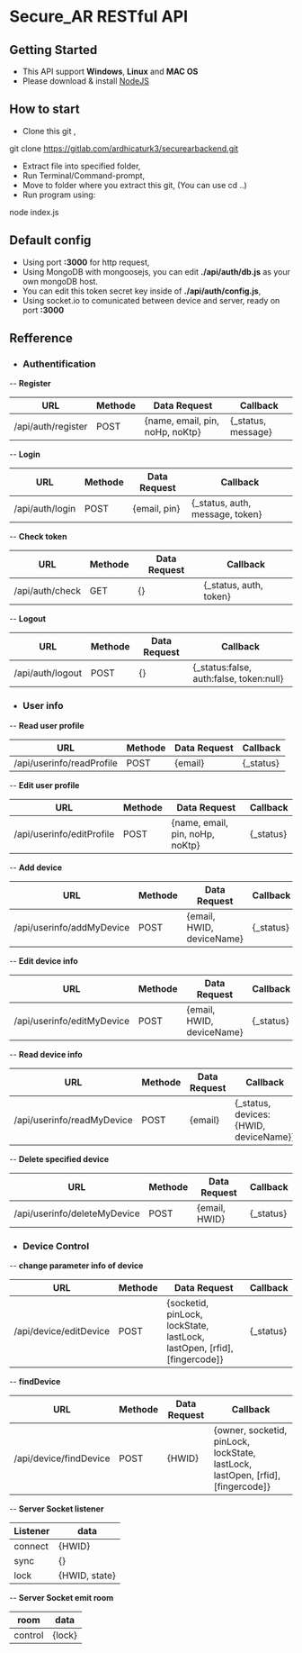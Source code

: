 # Secure_AR RESTful API

## Getting Started

- This API support **Windows**, **Linux** and **MAC OS**
- Please download & install [NodeJS](https://nodejs.org/en/download/)

## How to start

- Clone this git ,
>>>
git clone https://gitlab.com/ardhicaturk3/securearbackend.git
>>>
- Extract file into specified folder,
- Run Terminal/Command-prompt,
- Move to folder where you extract this git, (You can use cd ..)
- Run program using:
>>>
node index.js
>>>

## Default config

- Using port **:3000** for http request,
- Using MongoDB with mongoosejs, you can edit **./api/auth/db.js** as your own mongoDB host.
- You can edit this token secret key inside of **./api/auth/config.js**,
- Using socket.io to comunicated between device and server, ready on port **:3000**

## Refference

- ### Authentification

-- **Register**

| URL | Methode | Data Request | Callback |
| --- | --- | --- | --- |
| /api/auth/register | POST | {name, email, pin, noHp, noKtp} | {_status, message} |

-- **Login**

| URL | Methode | Data Request | Callback |
| ------ | ------ | ------ | ------ |
| /api/auth/login | POST | {email, pin} | {_status, auth, message, token} |

-- **Check token**

| URL | Methode | Data Request | Callback |
| ------ | ------ | ------ | ------ |
| /api/auth/check | GET | {} | {_status, auth, token} |

-- **Logout**

| URL | Methode | Data Request | Callback |
| ------ | ------ | ------ | ------ |
| /api/auth/logout | POST | {} | {_status:false, auth:false, token:null} |

- ### User info
-- **Read user profile**

| URL | Methode | Data Request | Callback |
| ------ | ------ | ------ | ------ |
| /api/userinfo/readProfile | POST | {email} | {_status} |

-- **Edit user profile**

| URL | Methode | Data Request | Callback |
| ------ | ------ | ------ | ------ |
| /api/userinfo/editProfile | POST | {name, email, pin, noHp, noKtp} | {_status} |

-- **Add device**

| URL | Methode | Data Request | Callback |
| ------ | ------ | ------ | ------ |
| /api/userinfo/addMyDevice | POST | {email, HWID, deviceName} | {_status} |

-- **Edit device info**

| URL | Methode | Data Request | Callback |
| ------ | ------ | ------ | ------ |
| /api/userinfo/editMyDevice | POST | {email, HWID, deviceName} | {_status} |

-- **Read device info**

| URL | Methode | Data Request | Callback |
| ------ | ------ | ------ | ------ |
| /api/userinfo/readMyDevice | POST | {email} | {_status, devices:{HWID, deviceName}} |

-- **Delete specified device**

| URL | Methode | Data Request | Callback |
| ------ | ------ | ------ | ------ |
| /api/userinfo/deleteMyDevice | POST | {email, HWID} | {_status} |

- ### Device Control
-- **change parameter info of device**

| URL | Methode | Data Request | Callback |
| ------ | ------ | ------ | ------ |
| /api/device/editDevice | POST | {socketid, pinLock, lockState, lastLock, lastOpen, [rfid], [fingercode]} | {_status} |

-- **findDevice**

| URL | Methode | Data Request | Callback |
| ------ | ------ | ------ | ------ |
| /api/device/findDevice | POST | {HWID} | {owner, socketid, pinLock, lockState, lastLock, lastOpen, [rfid], [fingercode]} |

-- **Server Socket listener**

| Listener | data |
| --- | --- |
| connect | {HWID} |
| sync | {} |
| lock | {HWID, state} |

-- **Server Socket emit room**

| room | data |
| --- | --- |
| control | {lock} |
